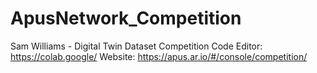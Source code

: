 # ApusNetwork_Competition
Sam Williams - Digital Twin Dataset Competition Code Editor: https://colab.google/ Website: https://apus.ar.io/#/console/competition/
